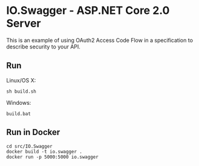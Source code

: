 # IO.Swagger - ASP.NET Core 2.0 Server

This is an example of using OAuth2 Access Code Flow in a specification to describe security to your API.

## Run

Linux/OS X:

```
sh build.sh
```

Windows:

```
build.bat
```

## Run in Docker

```
cd src/IO.Swagger
docker build -t io.swagger .
docker run -p 5000:5000 io.swagger
```
